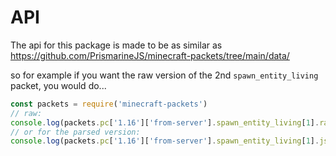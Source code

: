 # API

The api for this package is made to be as similar as https://github.com/PrismarineJS/minecraft-packets/tree/main/data/

so for example if you want the raw version of the 2nd `spawn_entity_living` packet, you would do...

```js
const packets = require('minecraft-packets')
// raw:
console.log(packets.pc['1.16']['from-server'].spawn_entity_living[1].raw)
// or for the parsed version: 
console.log(packets.pc['1.16']['from-server'].spawn_entity_living[1].json)
```
